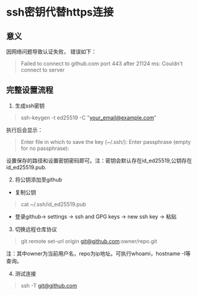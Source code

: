 # ssh密钥代替https连接

## 意义
因网络问题导致认证失败，
错误如下：
> Failed to connect to github.com port 443 after 21124 ms: Couldn't connect to server


## 完整设置流程

1. 生成ssh密钥
> ssh-keygen -t ed25519 -C "your_email@example.com"

执行后会显示：

> Enter file in which to save the key (~/.ssh/): 
> Enter passphrase (empty for no passphrase):

设置保存的路径和设置密钥密码即可。注：密钥会默认存在id_ed25519,公钥存在id_ed25519.pub.

2. 将公钥添加至github
- 复制公钥
> cat ~/.ssh/id_ed25519.pub

- 登录github-> settings -> ssh and GPG keys -> new ssh key -> 粘贴

3. 切换远程仓库协议
> git remote set-url origin git@github.com:owner/repo.git

注：其中owner为当前用户名，repo为ip地址。可执行whoami，hostname -I等查询。

4. 测试连接
>ssh -T git@github.com
